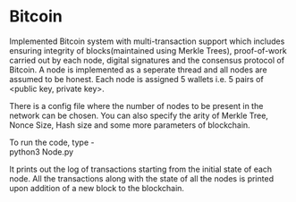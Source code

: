 # Bitcoin

Implemented Bitcoin system with multi-transaction support which includes ensuring integrity of blocks(maintained using Merkle Trees), proof-of-work carried out by each node, digital signatures and the consensus protocol of Bitcoin. A node is implemented as a seperate thread and all nodes are assumed to be honest. Each node is assigned 5 wallets i.e. 5 pairs of <public key, private key>. <br />

There is a config file where the number of nodes to be present in the network can be chosen. You can also specify the arity of Merkle Tree, Nonce Size, Hash size and some more parameters of blockchain. <br />

To run the code, type - <br />
python3 Node.py


It prints out the log of transactions starting from the initial state of each node. All the transactions along with the state of all the nodes is printed upon addition of a new block to the blockchain. 
